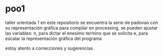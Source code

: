 # poo1
taller orientada 1
en este repositorio se encuentra la serie de padovan con su representación gráfica para compilar en processing, se pueden ajustar las variables:
n, para dictar el enesimo termino que se solicita
e, para escalar la representación gráfica del programa

estoy atento a correcciones y sugerencias.
